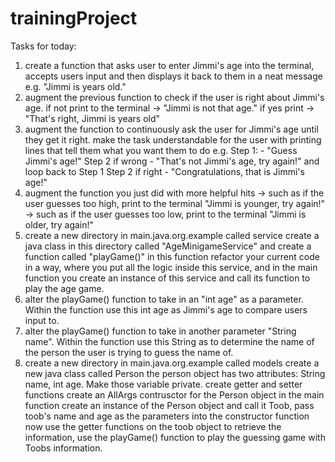 # trainingProject
Tasks for today:
1. create a function that asks user to enter Jimmi's age into the terminal,
   accepts users input and then displays it back to them in a neat message e.g. "Jimmi is <age> years old."
2. augment the previous function to check if the user is right about Jimmi's age.
   if not print to the terminal -> "Jimmi is not that age."
   if yes print -> "That's right, Jimmi is <age> years old"
3.  augment the function to continuously ask the user for Jimmi's age until they get it right.
    make the task understandable for the user with printing lines that tell them what you want them to do
    e.g.
    Step 1:          - "Guess Jimmi's age!"
    Step 2 if wrong  - "That's not Jimmi's age, try again!" and loop back to Step 1
    Step 2 if right  - "Congratulations, that is Jimmi's age!"
4.  augment the function you just did with more helpful hits
    -> such as if the user guesses too high, print to the terminal "Jimmi is younger, try again!"
    -> such as if the user guesses too low, print to the terminal  "Jimmi is older, try again!"
5. create a new directory in main.java.org.example called service
   create a java class in this directory called "AgeMinigameService" and create a function called "playGame()" in this function
   refactor your current code in a way, where you put all the logic inside this service,
   and in the main function you create an instance of this service and call its function to play the age game.
6. alter the playGame() function to take in an "int age" as a parameter. Within the function use this int age as Jimmi's age to compare users input to.
7. alter the playGame() function to take in another parameter "String name".
   Within the function use this String as to determine the name of the person the user is trying to guess the name of.
8. create a new directory in main.java.org.example called models
   create a new java class called Person
   the person object has two attributes: String name, int age. Make those variable private.
   create getter and setter functions
   create an AllArgs contrusctor for the Person object
   in the main function create an instance of the Person object and call it Toob, pass toob's name and age as the parameters into the constructor function
   now use the getter functions on the toob object to retrieve the information, use the playGame() function to play the guessing game with Toobs information.
